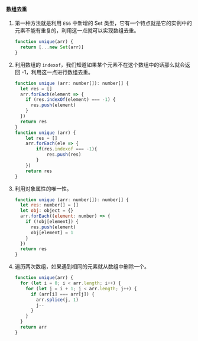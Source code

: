 #### 数组去重

1. 第一种方法就是利用 `ES6` 中新增的 Set 类型，它有一个特点就是它的实例中的元素不能有重复的，利用这一点就可以实现数组去重。

   ```js
   function unique(arr) {
     return [...new Set(arr)]
   }
   ```

2. 利用数组的 `indexof`，我们知道如果某个元素不在这个数组中的话那么就会返回 -1，利用这一点进行数组去重。

   ```js
   function unique (arr: number[]): number[] {
     let res = []
     arr.forEach(element => {
       if (res.indexOf(element) === -1) {
         res.push(element)
       }
     })
     return res
   }
   function unique (arr) {
       let res = []
       arr.forEach(ele => {
           if(res.indexof === -1){
               res.push(res)
           }
       })
       return res
   }
   ```

   

3. 利用对象属性的唯一性。

   ```js
   function unique (arr: number[]): number[] {
     let res: number[] = []
     let obj: object = {}
     arr.forEach((element: number) => {
       if (!obj[element]) {
         res.push(element)
         obj[element] = 1
       }
     })
     return res
   }
   ```

4. 遍历两次数组，如果遇到相同的元素就从数组中删除一个。

   ```js
   function unique(arr) {
     for (let i = 0; i < arr.length; i++) {
       for (let j = i + 1; j < arr.length; j++) {
         if (arr[i] === arr[j]) {
           arr.splice(j, 1)
           j--
         }
       }
     }
     return arr
   }
   ```

   